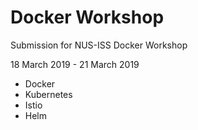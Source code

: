 # Docker Workshop

Submission for NUS-ISS Docker Workshop

18 March 2019 - 21 March 2019


- Docker
- Kubernetes
- Istio
- Helm
